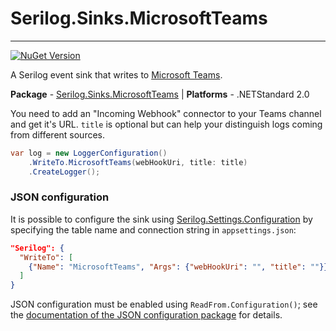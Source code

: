 # Serilog.Sinks.MicrosoftTeams

----------

[![NuGet Version](https://img.shields.io/nuget/v/Serilog.Sinks.MicrosoftTeams.svg?style=flat)](https://www.nuget.org/packages/Serilog.Sinks.MicrosoftTeams/)

A Serilog event sink that writes to [Microsoft Teams](https://teams.microsoft.com).

**Package** - [Serilog.Sinks.MicrosoftTeams](https://www.nuget.org/packages/Serilog.Sinks.MicrosoftTeams/)
| **Platforms** - .NETStandard 2.0

You need to add an "Incoming Webhook" connector to your Teams channel and get it's URL. `title` is optional but can help your distinguish logs coming from different sources.

```csharp
var log = new LoggerConfiguration()
    .WriteTo.MicrosoftTeams(webHookUri, title: title)
    .CreateLogger();
```

### JSON configuration

It is possible to configure the sink using [Serilog.Settings.Configuration](https://github.com/serilog/serilog-settings-configuration) by specifying the table name and connection string in `appsettings.json`:

```json
"Serilog": {
  "WriteTo": [
    {"Name": "MicrosoftTeams", "Args": {"webHookUri": "", "title": ""}}
  ]
}
```

JSON configuration must be enabled using `ReadFrom.Configuration()`; see the [documentation of the JSON configuration package](https://github.com/serilog/serilog-settings-configuration) for details.